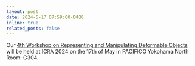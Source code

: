 ```yaml
---
layout: post
date: 2024-5-17 07:59:00-0400
inline: true
related_posts: false
---
```


Our [4th Workshop on Representing and Manipulating Deformable Objects](https://deformable-workshop.github.io/icra2024/) will be held at ICRA 2024 on the 17th of May in PACIFICO Yokohama North Room: G304.
